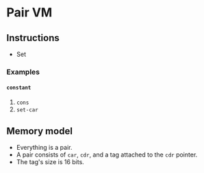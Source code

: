 # Pair VM

## Instructions

- Set

### Examples

#### `constant`

1. `cons`
1. `set-car`

## Memory model

- Everything is a pair.
- A pair consists of `car`, `cdr`, and a tag attached to the `cdr` pointer.
- The tag's size is 16 bits.

